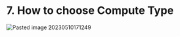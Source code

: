 # 7. How to choose Compute Type
![Pasted image 20230510171249](https://github.com/salman-cissp/Deploy.WebApp.to.Azure/assets/134168108/45ac28ad-68cb-4871-8555-f3f42b88f0e0)
